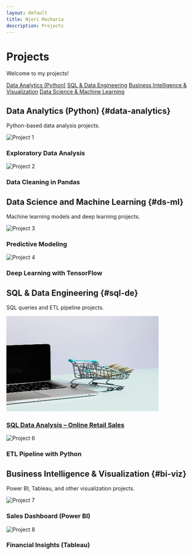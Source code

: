 ```yaml
---
layout: default
title: Njeri Macharia
description: Projects
---
```


# Projects
Welcome to my projects!

<div class="project-nav">
  <a href="#data-analytics" class="project-btn">Data Analytics (Python)</a>
  <a href="#sql-de" class="project-btn">SQL & Data Engineering</a>
  <a href="#bi-viz" class="project-btn">Business Intelligence & Visualization</a>
  <a href="#ds-ml" class="project-btn">Data Science & Machine Learning</a>
</div>



## Data Analytics (Python) {#data-analytics}
Python-based data analysis projects. 

<div class="project-grid">
  <div class="project-tile" onclick="openProject('project1')">
    <img src="assets/images/project1.png" alt="Project 1">
    <h3>Exploratory Data Analysis</h3>
  </div>
  <div class="project-tile" onclick="openProject('project2')">
    <img src="assets/images/project2.png" alt="Project 2">
    <h3>Data Cleaning in Pandas</h3>
  </div>
</div>

## Data Science and Machine Learning {#ds-ml}
Machine learning models and deep learning projects.

<div class="project-grid">
  <div class="project-tile" onclick="openProject('project3')">
    <img src="assets/images/project3.png" alt="Project 3">
    <h3>Predictive Modeling</h3>
  </div>
  <div class="project-tile" onclick="openProject('project4')">
    <img src="assets/images/project4.png" alt="Project 4">
    <h3>Deep Learning with TensorFlow</h3>
  </div>
</div>

## SQL & Data Engineering {#sql-de}
SQL queries and ETL pipeline projects.

<div class="project-grid">
  <div class="project-tile">
  <a href="{{ '/project5' | relative_url }}">
    <img src="assets/images/project5.png" alt="Project 5" style="width: 400px; height: 250px;">
    <h3>SQL Data Analysis – Online Retail Sales</h3>
  </a>
</div>
  <div class="project-tile" onclick="openProject('project6')">
    <img src="assets/images/project6.png" alt="Project 6">
    <h3>ETL Pipeline with Python</h3>
  </div>
</div>

## Business Intelligence & Visualization {#bi-viz}
Power BI, Tableau, and other visualization projects.

<div class="project-grid">
  <div class="project-tile" onclick="openProject('project7')">
    <img src="assets/images/project7.png" alt="Project 7">
    <h3>Sales Dashboard (Power BI)</h3>
  </div>
  <div class="project-tile" onclick="openProject('project8')">
    <img src="assets/images/project8.png" alt="Project 8">
    <h3>Financial Insights (Tableau)</h3>
  </div>
</div>

